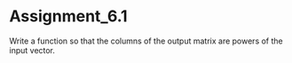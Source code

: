 # Assignment_6.1

Write a function so that the columns of the output matrix are powers of the input vector.
